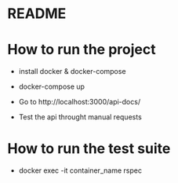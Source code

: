 # README

# How to run the project

* install docker & docker-compose

* docker-compose up

* Go to http://localhost:3000/api-docs/

* Test the api throught manual requests

# How to run the test suite

* docker exec -it container_name rspec
